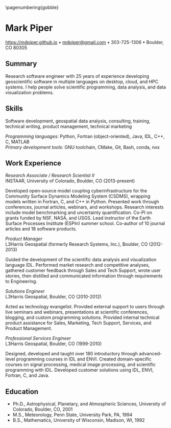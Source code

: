 <!-- A one-page resume -->

\pagenumbering{gobble}

# Mark Piper

https://mdpiper.github.io &bull;
mdpiper@gmail.com &bull;
303-725-1306 &bull;
Boulder, CO 80305


## Summary

Research software engineer
with 25 years of experience developing geoscientific software
in multiple languages on desktop, cloud, and HPC systems.
I help people solve
scientific programming, data analysis, and data visualization problems.

<!-- I am visually impaired;
however, with minor accommodations (e.g., reversing screen colors),
my work is unimpeded. -->


## Skills

Software development, geospatial data analysis,
consulting, training, technical writing,
product management, technical marketing

>
_Programming languages:_ Python, Fortran (object-oriented), Java, IDL, C++, C, MATLAB  
_Primary development tools:_ GNU toolchain, CMake, Git, Bash, conda, nox


## Work Experience

*Research Associate / Research Scientist II*  
INSTAAR, University of Colorado, Boulder, CO (2013-present)

>
Developed open-source model coupling cyberinfrastructure
for the Community Surface Dynamics Modeling System (CSDMS),
wrapping models written in Fortran, C, and C++ in Python.
Presented work through conferences, journal articles, webinars, and workshops.
Research interests include model benchmarking
and uncertainty quantification.
Co-PI on grants funded by NSF, NASA, and USGS.
Lead instructor of the Earth Surface Processes Institute (ESPIn) summer school.
Co-author of 10 journal articles and 18 software products.

*Product Manager*  
L3Harris Geospatial (formerly Research Systems, Inc.),
Boulder, CO (2012-2013)

>
Guided the development of the 
scientific data analysis and visualization language IDL.
Performed market research and competitive analyses,
gathered customer feedback through Sales and Tech Support,
wrote user stories,
then distilled and communicated information through requirements to Engineering.

*Solutions Engineer*  
L3Harris Geospatial, Boulder, CO (2010-2012)

>
Acted as technology evangelist.
Provided external support to users through
live seminars and webinars,
presentations at scientific conferences,
blogging, and custom programming solutions.
Provided internal technical product assistance
for Sales, Marketing, Tech Support, Services, and Product Management.

*Professional Services Engineer*  
L3Harris Geospatial, Boulder, CO (1999-2010)

>
Designed, developed and taught over 180
introductory through advanced-level programming courses in IDL and ENVI.
Created domain-specific courses on signal processing,
medical image processing, and scientific programming with IDL.
Developed customer solutions using
IDL, ENVI, Fortran, C, and Java.


## Education

* Ph.D., Astrophysical, Planetary, and Atmospheric Sciences,
  University of Colorado, Boulder, CO, 2001
* M.S., Meteorology, Penn State, University Park, PA, 1994
* B.S., Mathematics, University of Wisconsin, Madison, WI, 1992
